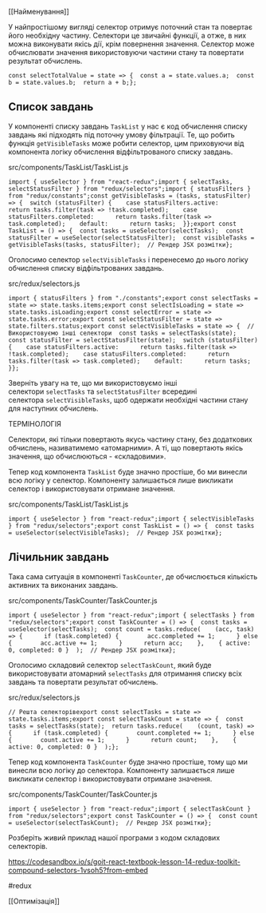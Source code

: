 [[Найменування]]

У найпростішому вигляді селектор отримує поточний стан та повертає його необхідну частину. Селектори це звичайні функції, а отже, в них можна виконувати якісь дії, крім повернення значення. Селектор може обчислювати значення використовуючи частини стану та повертати результат обчислень.

```
const selectTotalValue = state => {  const a = state.values.a;  const b = state.values.b;  return a + b;};
```

## Список завдань[​](https://textbook.edu.goit.global/react-zr7b4k/v1/uk/docs/lesson-14/compound#%D1%81%D0%BF%D0%B8%D1%81%D0%BE%D0%BA-%D0%B7%D0%B0%D0%B2%D0%B4%D0%B0%D0%BD%D1%8C "Пряме посилання на цей заголовок")

У компоненті списку завдань `TaskList` у нас є код обчислення списку завдань які підходять під поточну умову фільтрації. Те, що робить функція `getVisibleTasks` може робити селектор, цим приховуючи від компонента логіку обчислення відфільтрованого списку завдань.

src/components/TaskList/TaskList.js

```
import { useSelector } from "react-redux";import { selectTasks, selectStatusFilter } from "redux/selectors";import { statusFilters } from "redux/constants";const getVisibleTasks = (tasks, statusFilter) => {  switch (statusFilter) {    case statusFilters.active:      return tasks.filter(task => !task.completed);    case statusFilters.completed:      return tasks.filter(task => task.completed);    default:      return tasks;  }};export const TaskList = () => {  const tasks = useSelector(selectTasks);  const statusFilter = useSelector(selectStatusFilter);  const visibleTasks = getVisibleTasks(tasks, statusFilter);  // Рендер JSX розмітки};
```

Оголосимо селектор `selectVisibleTasks` і перенесемо до нього логіку обчислення списку відфільтрованих завдань.

src/redux/selectors.js

```
import { statusFilters } from "./constants";export const selectTasks = state => state.tasks.items;export const selectIsLoading = state => state.tasks.isLoading;export const selectError = state => state.tasks.error;export const selectStatusFilter = state => state.filters.status;export const selectVisibleTasks = state => {  // Використовуємо інші селектори  const tasks = selectTasks(state);  const statusFilter = selectStatusFilter(state);  switch (statusFilter) {    case statusFilters.active:      return tasks.filter(task => !task.completed);    case statusFilters.completed:      return tasks.filter(task => task.completed);    default:      return tasks;  }};
```

Зверніть увагу на те, що ми використовуємо інші селектори `selectTasks` та `selectStatusFilter` всередині селектора `selectVisibleTasks`, щоб одержати необхідні частини стану для наступних обчислень.

ТЕРМІНОЛОГІЯ

Селектори, які тільки повертають якусь частину стану, без додаткових обчислень, називатимемо «атомарними». А ті, що повертають якісь значення, що обчислюються - «складовими».

Тепер код компонента `TaskList` буде значно простіше, бо ми винесли всю логіку у селектор. Компоненту залишається лише викликати селектор і використовувати отримане значення.

src/components/TaskList/TaskList.js

```
import { useSelector } from "react-redux";import { selectVisibleTasks } from "redux/selectors";export const TaskList = () => {  const tasks = useSelector(selectVisibleTasks);  // Рендер JSX розмітки};
```

## Лічильник завдань[​](https://textbook.edu.goit.global/react-zr7b4k/v1/uk/docs/lesson-14/compound#%D0%BB%D1%96%D1%87%D0%B8%D0%BB%D1%8C%D0%BD%D0%B8%D0%BA-%D0%B7%D0%B0%D0%B2%D0%B4%D0%B0%D0%BD%D1%8C "Пряме посилання на цей заголовок")

Така сама ситуація в компоненті `TaskCounter`, де обчислюється кількість активних та виконаних завдань.

src/components/TaskCounter/TaskCounter.js

```
import { useSelector } from "react-redux";import { selectTasks } from "redux/selectors";export const TaskCounter = () => {  const tasks = useSelector(selectTasks);  const count = tasks.reduce(    (acc, task) => {      if (task.completed) {        acc.completed += 1;      } else {        acc.active += 1;      }      return acc;    },    { active: 0, completed: 0 }  );  // Рендер JSX розмітки};
```

Оголосимо складовий селектор `selectTaskCount`, який буде використовувати атомарний `selectTasks` для отримання списку всіх завдань та повертати результат обчислень.

src/redux/selectors.js

```
// Решта селекторівexport const selectTasks = state => state.tasks.items;export const selectTaskCount = state => {  const tasks = selectTasks(state);  return tasks.reduce(    (count, task) => {      if (task.completed) {        count.completed += 1;      } else {        count.active += 1;      }      return count;    },    { active: 0, completed: 0 }  );};
```

Тепер код компонента `TaskCounter` буде значно простіше, тому що ми винесли всю логіку до селектора. Компоненту залишається лише викликати селектор і використовувати отримане значення.

src/components/TaskCounter/TaskCounter.js

```
import { useSelector } from "react-redux";import { selectTaskCount } from "redux/selectors";export const TaskCounter = () => {  const count = useSelector(selectTaskCount);  // Рендер JSX розмітки};
```

Розберіть живий приклад нашої програми з кодом складових селекторів.

https://codesandbox.io/s/goit-react-textbook-lesson-14-redux-toolkit-compound-selectors-1vsoh5?from-embed

#redux 

[[Оптимізація]]
